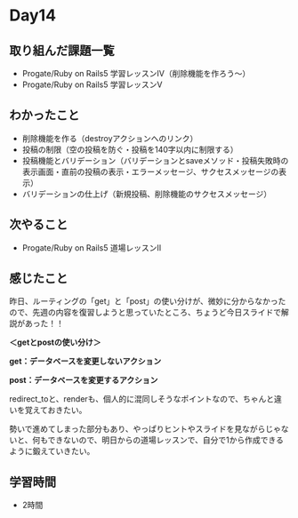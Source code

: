 # Day14
## 取り組んだ課題一覧
- Progate/Ruby on Rails5 学習レッスンⅣ（削除機能を作ろう〜）
- Progate/Ruby on Rails5 学習レッスンⅤ
## わかったこと
- 削除機能を作る（destroyアクションへのリンク）
- 投稿の制限（空の投稿を防ぐ・投稿を140字以内に制限する）
- 投稿機能とバリデーション（バリデーションとsaveメソッド・投稿失敗時の表示画面・直前の投稿の表示・エラーメッセージ、サクセスメッセージの表示）
- バリデーションの仕上げ（新規投稿、削除機能のサクセスメッセージ）
## 次やること
- Progate/Ruby on Rails5 道場レッスンⅡ
## 感じたこと
昨日、ルーティングの「get」と「post」の使い分けが、微妙に分からなかったので、先週の内容を復習しようと思っていたところ、ちょうど今日スライドで解説があった！！

**＜getとpostの使い分け＞**
 
**get：データベースを変更しないアクション**
 
**post：データベースを変更するアクション**

redirect_toと、renderも、個人的に混同しそうなポイントなので、ちゃんと違いを覚えておきたい。
 
 
勢いで進めてしまった部分もあり、やっぱりヒントやスライドを見ながらじゃないと、何もできないので、明日からの道場レッスンで、自分で1から作成できるように鍛えていきたい。
## 学習時間
- 2時間
